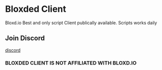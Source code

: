 # Bloxded Client
Bloxd.io Best and only script Client publically available. Scripts works daily

## Join Discord
[discord](https://discord.io/bloxded)

### BLOXDED CLIENT IS NOT AFFILIATED WITH BLOXD.IO
